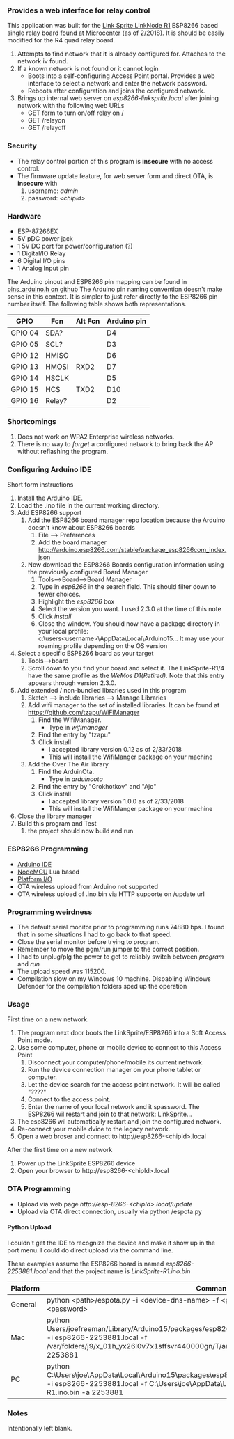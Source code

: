 ### Provides a web interface for relay control ### 
This application was built for the 
[Link Sprite LinkNode R1](http://linksprite.com/wiki/index.php5?title=LinkNode_R1:_Arduino-compatible_WiFi_relay_controller
) 
ESP8266 based single relay board [found at Microcenter](http://www.microcenter.com/product/484708/linknode_r1_wifi_relay_controller) (as of 2/2018).  It is should be easily modified for the R4 quad relay board.

1) Attempts to find network that it is already configured for.  Attaches to the network iv found.
1) If a known network is not found or it cannot login
    * Boots into a self-configuring Access Point portal. Provides a web interface to select a network and enter the network password.  
    * Reboots after configuration and joins the configured network.
1) Brings up internal web server on _esp8266-linksprite.local_ after joining network with the following web URLs
    * GET form to turn on/off relay on /
    * GET /relayon
    * GET /relayoff

### Security ###

* The relay control portion of this program is **insecure** with no access control.
* The firmware update feature, for web server form and direct OTA, is **insecure**
with 
    1) username: _admin_ 
    2) password: _\<chipid\>_

### Hardware ###

* ESP-87266EX
* 5V pDC power jack
* 1 5V DC port for power/configuration (?)
* 1 Digital/IO Relay
* 6 Digital I/O pins
* 1 Analog Input pin

The Arduino pinout and ESP8266 pin mapping can be found in [pins_arduino.h on github](https://github.com/pcduino/LinkNodeD1/blob/master/variants/linknoded1/pins_arduino.h)
The Arduino pin naming convention doesn't make sense in this context. It is simpler to just refer directly to the ESP8266 pin number itself. The following table shows both representations.

|GPIO	 |Fcn   |Alt Fcn |Arduino pin|
|--------|------|--------|-----------| 
|GPIO 04 | SDA? |        |        D4 |
|GPIO 05 | SCL? |        |        D3 |
|GPIO 12 | HMISO|        |        D6 |
|GPIO 13 | HMOSI| RXD2   |        D7 |
|GPIO 14 | HSCLK|	     |        D5 |
|GPIO 15 | HCS  | TXD2   |	      D10|
|GPIO 16 |Relay?|        |        D2 |
			

### Shortcomings ###

1) Does not work on WPA2 Enterprise wireless networks.
1) There is no way to _forget_ a configured network to bring back the AP without reflashing the program.

### Configuring Arduino IDE ###
Short form instructions 
1) Install the Arduino IDE.
1) Load the .ino file in the current working directory.
1) Add ESP8266 support
    1) Add the ESP8266 board manager repo location because the Arduino doesn't know about ESP8266 boards
        1) File --> Preferences
        1) Add the board manager http://arduino.esp8266.com/stable/package_esp8266com_index.json
    1) Now download the ESP8266 Boards configuration information using the previously configured Board Manager
        1) Tools-->Board-->Board Manager
        1) Type in _esp8266_ in the search field.  This should filter down to fewer choices.
        1) Highlight the _esp8266_ box 
        1) Select the version you want. I used 2.3.0 at the time of this note
        1) Click _install_
        1) Close the window.
        You should now have a package directory in your local profile: c:\users\<username>\AppData\Local\Arduino15\...  It may use your roaming profile depending on the OS version
1) Select a specific ESP8266 board as your target
    1) Tools-->board
    1) Scroll down to you find your board and select it.  The LinkSprite-R1/4 have the same profile as the _WeMos D1(Retired)_. Note that this entry appears through version 2.3.0.
1) Add extended / non-bundled libraries used in this program
    1) Sketch --> include libraries --> Manage Libraries
    1) Add wifi manager to the set of installed libraries.  It can be found at https://github.com/tzapu/WiFiManager
        1) Find the WifiManager. 
            * Type in _wifimanager_
        1) Find the entry by "tzapu"
        1) Click install 
            * I accepted library version 0.12 as of 2/33/2018
            * This will install the WifiManger package on your machine
    1) Add the Over The Air library
        1) Find the ArduinOta. 
            * Type in _arduinoota_
        1) Find the entry by "Grokhotkov" and "Ajo"
        1) Click install 
            * I accepted library version 1.0.0 as of 2/33/2018
            * This will install the WifiManger package on your machine
1) Close the library manager
1) Build this program and Test
    1) the project should now build and run

### ESP8266 Programming ###

* [Arduino IDE](https://github.com/esp8266/Arduino)
* [NodeMCU](https://en.wikipedia.org/wiki/NodeMCU) Lua based
* [Platform I/O](https://platformio.org/platforms/espressif8266)
* OTA wireless upload from Arduino not supported
* OTA wireless upload of .ino.bin via HTTP supporte on /update url

### Programming weirdness ###
* The default serial monitor prior to programming runs 74880 bps. I found that in some situations I had to go back to that speed.
* Close the serial monitor before trying to program.
* Remember to move the pgm/run jumper to the correct position.
* I had to unplug/plg the power to get to reliably switch between _program_ and _run_
* The upload speed was 115200.
* Compilation slow on my Windows 10 machine. Dispabling Windows Defender for the compilation folders sped up the operation

### Usage ###
First time on a new network.
1) The program next door  boots the LinkSprite/ESP8266 into a Soft Access Point mode.
1) Use some computer, phone or mobile device to connect to this Access Point
    1)  Disconnect your computer/phone/mobile its current network.
    1) Run the device connection manager on your phone tablet or computer.
    1) Let the device search for the access point network. It will be called "????"
    1) Connect to the access  point.
    1) Enter the name of your local network and it spassword. The ESP8266 wil restart and join to that network: LinkSprite...
1) The esp8266 wil automatically restart and join the configured network.
1) Re-connect your mobile dvice to the legacy network.
1) Open a web broser and connect to http://esp8266-\<chipId\>.local

After the first time on a new network
1) Power up the LinkSprite ESP8266 device
1) Open your browser to http://esp8266-\<chipId\>.local

### OTA Programming

* Upload via web page _http://esp-8266-\<chipId\>.local/update_
* Upload via OTA direct connection, usually via python /espota.py

#### Python Upload ####
I couldn't get the IDE to recognize the device and make it show up in the port menu. I could do direct upload via the command line.

These examples assume the ESP8266 board is named _esp8266-2253881.local_ and that the project name is _LinkSprite-R1.ino.bin_ 

| Platform | Command |
|-----|-----|
| General |  python \<path\>/espota.py -i \<device-dns-name\> -f \<project-path>/\<project\>.ino.bin   -a \<password\> |
| Mac | python Users/joefreeman/Library/Arduino15/packages/esp8266/hardware/esp8266/2.3.0/tools/espota.py -i esp8266-2253881.local -f /var/folders/j9/x_01h_yx26l0v7x1sffsvr440000gn/T/arduino_build_439217/LinkSprite-R1.ino.bin -a 2253881 |
| PC | python C:\\Users\\joe\\AppData\\Local\\Arduino15\\packages\\esp8266\\hardware\\esp8266\\2.3.0\\tools\\espota.py -i esp8266-2253881.local -f C:\Users\joe\AppData\Local\Temp\arduino_build_471516\LinkSprite-R1.ino.bin  -a 2253881 |

### Notes ###
Intentionally left blank.